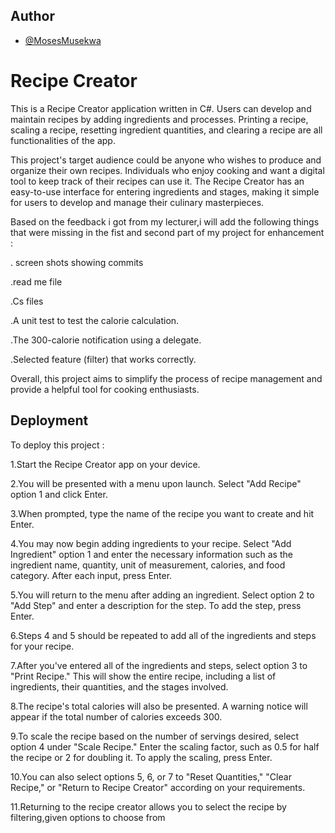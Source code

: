 
## Author

- [@MosesMusekwa](https://www.github.com/MosesMusekwa)


# Recipe Creator
This is a Recipe Creator application written in C#. Users can develop and maintain recipes by adding ingredients and processes. Printing a recipe, scaling a recipe, resetting ingredient quantities, and clearing a recipe are all functionalities of the app.

This project's target audience could be anyone who wishes to produce and organize their own recipes. Individuals who enjoy cooking and want a digital tool to keep track of their recipes can use it. The Recipe Creator has an easy-to-use interface for entering ingredients and stages, making it simple for users to develop and manage their culinary masterpieces.

Based on the feedback i got from my lecturer,i will add the following things that were missing in the fist and second part of my project for enhancement :

. screen shots showing commits  

.read me file  

.Cs files 

.A unit test  to test the calorie calculation.

.The 300-calorie notification  using a delegate.

.Selected feature (filter)  that works correctly.




Overall, this project aims to simplify the process of recipe management and provide a helpful tool for cooking enthusiasts.

## Deployment

To deploy this project :

1.Start the Recipe Creator app on your device.

2.You will be presented with a menu upon launch. Select "Add Recipe" option 1 and click Enter.

3.When prompted, type the name of the recipe you want to create and hit Enter.

4.You may now begin adding ingredients to your recipe. Select "Add Ingredient" option 1 and enter the necessary information such as the ingredient name, quantity, unit of measurement, calories, and food category. After each input, press Enter.

5.You will return to the menu after adding an ingredient. Select option 2 to "Add Step" and enter a description for the step. To add the step, press Enter.

6.Steps 4 and 5 should be repeated to add all of the ingredients and steps for your recipe.

7.After you've entered all of the ingredients and steps, select option 3 to "Print Recipe." This will show the entire recipe, including a list of ingredients, their quantities, and the stages involved.

8.The recipe's total calories will also be presented. A warning notice will appear if the total number of calories exceeds 300.

9.To scale the recipe based on the number of servings desired, select option 4 under "Scale Recipe." Enter the scaling factor, such as 0.5 for half the recipe or 2 for doubling it. To apply the scaling, press Enter.

10.You can also select options 5, 6, or 7 to "Reset Quantities," "Clear Recipe," or "Return to Recipe Creator" according on your requirements.

11.Returning to the recipe creator allows you to select the recipe by filtering,given options to choose from






